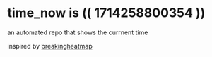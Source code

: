 # time_now is (( 1714258800354 ))

an automated repo that shows the currnent time

inspired by [breakingheatmap](https://github.com/breakingheatmap/breakingheatmap)